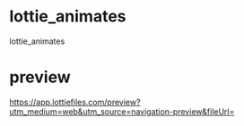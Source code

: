 # lottie_animates
lottie_animates
# preview
https://app.lottiefiles.com/preview?utm_medium=web&utm_source=navigation-preview&fileUrl=

